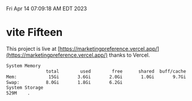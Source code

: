 Fri Apr 14 07:09:18 AM EDT 2023

# vite Fifteen


This project is live at [https://marketingpreference.vercel.app/](https://marketingpreference.vercel.app/) thanks to Vercel.

```bash
System Memory
               total        used        free      shared  buff/cache   available
Mem:            15Gi       3.6Gi       2.0Gi       1.0Gi       9.7Gi        10Gi
Swap:          8.0Gi       1.8Gi       6.2Gi
System Storage
529M	.
